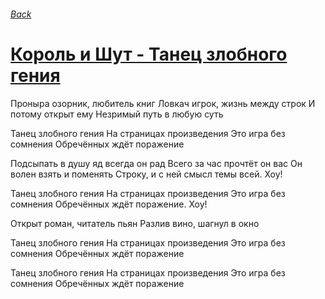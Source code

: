 ###### [Back](../Readme.md)
# [Король и Шут - Танец злобного гения](tabs.md)

Проныра озорник, любитель книг
Ловкач игрок, жизнь между строк
И потому открыт ему
Незримый путь в любую суть

Танец злобного гения
На страницах произведения
Это игра без сомнения
Обречённых ждёт поражение

Подсыпать в душу яд всегда он рад
Всего за час прочтёт он вас
Он волен взять и поменять
Строку, и с ней смысл темы всей. Хоу!

Танец злобного гения
На страницах произведения
Это игра без сомнения
Обречённых ждёт поражение. Хоу!

Открыт роман, читатель пьян
Разлив вино, шагнул в окно

Танец злобного гения
На страницах произведения
Это игра без сомнения
Обречённых ждёт поражение

Танец злобного гения
На страницах произведения
Это игра без сомнения
Обречённых ждёт поражение